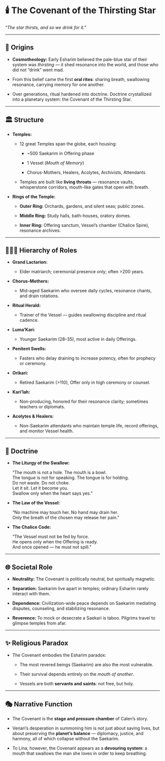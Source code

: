 # **🕯️ The Covenant of the Thirsting Star**

*“The star thirsts, and so we drink for it.”*

---

## **🌌 Origins**

* **Cosmotheology:** Early Esharim believed the pale-blue star of their system was *thirsting* — it shed resonance into the world, and those who did not “drink” went mad.

* From this belief came the first **oral rites**: sharing breath, swallowing resonance, carrying memory for one another.

* Over generations, ritual hardened into doctrine. Doctrine crystallized into a planetary system: the Covenant of the Thirsting Star.

---

## **🏛️ Structure**

* **Temples:**

  * 12 great Temples span the globe, each housing:

    * \~500 Saekarim in Offering phase

    * 1 Vessel (*Mouth of Memory*)

    * Chorus-Mothers, Healers, Acolytes, Archivists, Attendants

  * Temples are built like **living throats** — resonance vaults, whisperstone corridors, mouth-like gates that open with breath.

* **Rings of the Temple:**

  * **Outer Ring:** Orchards, gardens, and silent seas; public zones.

  * **Middle Ring:** Study halls, bath-houses, oratory domes.

  * **Inner Ring:** Offering sanctum, Vessel’s chamber (Chalice Spire), resonance archives.

---

## **🧑‍🤝‍🧑 Hierarchy of Roles**

* **Grand Lactarion:**

  * Elder matriarch; ceremonial presence only; often \>200 years.

* **Chorus-Mothers:**

  * Mid-aged Saekarim who oversee daily cycles, resonance chants, and drain rotations.

* **Ritual Herald:**

  * Trainer of the Vessel — guides swallowing discipline and ritual cadence.

* **Luma’Kari:**

  * Younger Saekarim (28–35), most active in daily Offerings.

* **Penitent Swells:**

  * Fasters who delay draining to increase potency, often for prophecy or ceremony.

* **Orikari:**

  * Retired Saekarim (\>110), Offer only in high ceremony or counsel.

* **Kari’lah:**

  * Non-producing, honored for their resonance clarity; sometimes teachers or diplomats.

* **Acolytes & Healers:**

  * Non-Saekarim attendants who maintain temple life, record offerings, and monitor Vessel health.

---

## **📜 Doctrine**

* **The Liturgy of the Swallow:**

   “The mouth is not a hole. The mouth is a bowl.  
   The tongue is not for speaking. The tongue is for holding.  
   Do not waste. Do not choke.  
   Let it sit. Let it become you.  
   Swallow only when the heart says yes.”

* **The Law of the Vessel:**

   “No machine may touch her. No hand may drain her.  
   Only the breath of the chosen may release her pain.”

* **The Chalice Code:**

   “The Vessel must not be fed by force.  
   He opens only when the Offering is ready.  
   And once opened — he must not spill.”

---

## **🌐 Societal Role**

* **Neutrality:** The Covenant is politically neutral, but spiritually magnetic.

* **Separation:** Saekarim live apart in temples; ordinary Esharim rarely interact with them.

* **Dependence:** Civilization-wide peace depends on Saekarim mediating disputes, counseling, and stabilizing resonance.

* **Reverence:** To mock or desecrate a Saekari is taboo. Pilgrims travel to glimpse temples from afar.

---

## **✨ Religious Paradox**

* The Covenant embodies the Esharim paradox:

  * The most revered beings (Saekarim) are also the most vulnerable.

  * Their survival depends entirely on the *mouth of another*.

  * Vessels are both **servants and saints**: not free, but holy.

---

## **🎭 Narrative Function**

* The Covenant is the **stage and pressure chamber** of Calen’s story.

* Venari’s desperation in summoning him is not just about saving lives, but about preserving the **planet’s balance** — diplomacy, justice, and harmony, all of which collapse without the Saekarim.

* To Lina, however, the Covenant appears as a **devouring system**: a mouth that swallows the man she loves in order to keep breathing.

